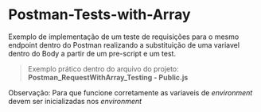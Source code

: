 # Postman-Tests-with-Array


Exemplo de implementação de um teste de requisições para o mesmo endpoint dentro do Postman realizando a substituição de uma variavel dentro do Body a partir de um pre-script e um test.

> Exemplo prático dentro do arquivo do projeto: **Postman_RequestWithArray_Testing - Public.js**

Observação: Para que funcione corretamente as variaveis de *environment* devem ser inicializadas nos *environment*
